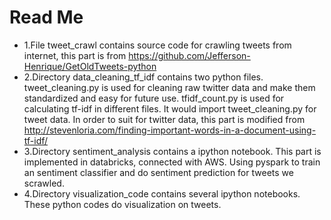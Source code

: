 # Read Me
* 1.File tweet_crawl contains source code for crawling tweets from internet, this part is from https://github.com/Jefferson-Henrique/GetOldTweets-python
* 2.Directory data_cleaning_tf_idf contains two python files. 
tweet_cleaning.py is used for cleaning raw twitter data and make them standardized and easy for future use.
tfidf_count.py is used for calculating tf-idf in different files. It would import tweet_cleaning.py for tweet data. In order to suit for twitter data, this part is modified from http://stevenloria.com/finding-important-words-in-a-document-using-tf-idf/
* 3.Directory sentiment_analysis contains a ipython notebook. This part is implemented in databricks, connected with AWS. Using pyspark to train an sentiment classifier and do sentiment prediction for tweets we scrawled.
* 4.Directory visualization_code contains several ipython notebooks. These python codes do visualization on tweets.

